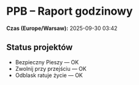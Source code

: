 # PPB – Raport godzinowy
**Czas (Europe/Warsaw):** 2025-09-30 03:42

## Status projektów
- Bezpieczny Pieszy — OK
- Zwolnij przy przejściu — OK
- Odblask ratuje życie — OK

